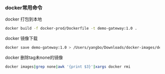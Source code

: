 ### docker常用命令

docker 打包到本地
```bash
docker build -f docker-prod/Dockerfile -t demo-gateway:1.0 .
```

docker 镜像下载
```bash
docker save demo-gateway:1.0 > /Users/yangbo/Downloads/docker-images/demo-gateway-1.0.tar
```

docker 删除tag未none的镜像
```bash
docker images|grep none|awk '{print $3}'|xargs docker rmi
```